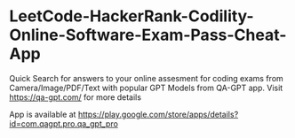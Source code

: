 # LeetCode-HackerRank-Codility-Online-Software-Exam-Pass-Cheat-App
Quick Search for answers to your online assesment for coding exams from Camera/Image/PDF/Text with popular GPT Models from QA-GPT app. Visit https://qa-gpt.com/ for more details

App is available at https://play.google.com/store/apps/details?id=com.qagpt.pro.qa_gpt_pro
